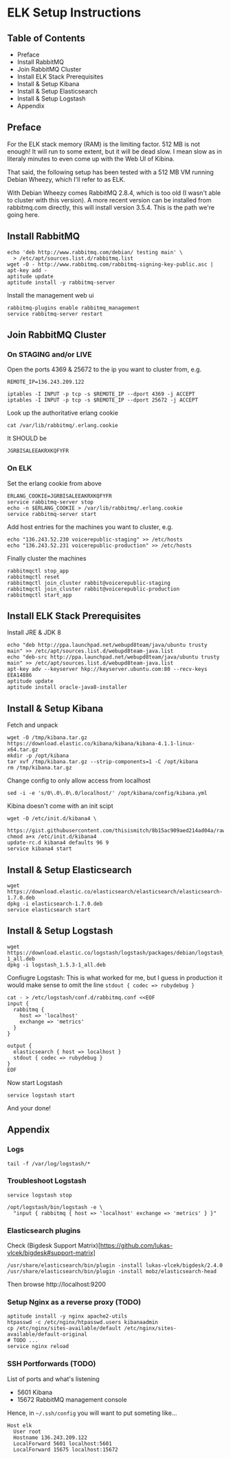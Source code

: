 # ELK Setup Instructions


## Table of Contents

* Preface
* Install RabbitMQ
* Join RabbitMQ Cluster
* Install ELK Stack Prerequisites
* Install & Setup Kibana
* Install & Setup Elasticsearch
* Install & Setup Logstash
* Appendix


## Preface

For the ELK stack memory (RAM) is the limiting factor. 512 MB is not
enough! It will run to some extent, but it will be dead slow. I mean
slow as in literaly minutes to even come up with the Web UI of Kibina.

That said, the following setup has been tested with a 512 MB VM
running Debian Wheezy, which I'll refer to as ELK.

With Debian Wheezy comes RabbitMQ 2.8.4, which is too old (I wasn't
able to cluster with this version). A more recent version can be
installed from rabbitmq.com directly, this will install version
3.5.4. This is the path we're going here.


## Install RabbitMQ

    echo 'deb http://www.rabbitmq.com/debian/ testing main' \
      > /etc/apt/sources.list.d/rabbitmq.list
    wget -O - http://www.rabbitmq.com/rabbitmq-signing-key-public.asc | apt-key add -
    aptitude update
    aptitude install -y rabbitmq-server

Install the management web ui

    rabbitmq-plugins enable rabbitmq_management
    service rabbitmq-server restart


## Join RabbitMQ Cluster

### On STAGING and/or LIVE

Open the ports 4369 & 25672 to the ip you want to cluster from, e.g.

    REMOTE_IP=136.243.209.122

    iptables -I INPUT -p tcp -s $REMOTE_IP --dport 4369 -j ACCEPT
    iptables -I INPUT -p tcp -s $REMOTE_IP --dport 25672 -j ACCEPT

Look up the authoritative erlang cookie

    cat /var/lib/rabbitmq/.erlang.cookie

It SHOULD be

    JGRBISALEEAKRXKQFYFR

### On ELK

Set the erlang cookie from above

    ERLANG_COOKIE=JGRBISALEEAKRXKQFYFR
    service rabbitmq-server stop
    echo -n $ERLANG_COOKIE > /var/lib/rabbitmq/.erlang.cookie
    service rabbitmq-server start

Add host entries for the machines you want to cluster, e.g.

    echo "136.243.52.230 voicerepublic-staging" >> /etc/hosts
    echo "136.243.52.231 voicerepublic-production" >> /etc/hosts

Finally cluster the machines

    rabbitmqctl stop_app
    rabbitmqctl reset
    rabbitmqctl join_cluster rabbit@voicerepublic-staging
    rabbitmqctl join_cluster rabbit@voicerepublic-production
    rabbitmqctl start_app


## Install ELK Stack Prerequisites

Install JRE & JDK 8

    echo "deb http://ppa.launchpad.net/webupd8team/java/ubuntu trusty main" >> /etc/apt/sources.list.d/webupd8team-java.list
    echo "deb-src http://ppa.launchpad.net/webupd8team/java/ubuntu trusty main" >> /etc/apt/sources.list.d/webupd8team-java.list
    apt-key adv --keyserver hkp://keyserver.ubuntu.com:80 --recv-keys EEA14886
    aptitude update
    aptitude install oracle-java8-installer


## Install & Setup Kibana

Fetch and unpack

    wget -O /tmp/kibana.tar.gz https://download.elastic.co/kibana/kibana/kibana-4.1.1-linux-x64.tar.gz
    mkdir -p /opt/kibana
    tar xvf /tmp/kibana.tar.gz --strip-components=1 -C /opt/kibana
    rm /tmp/kibana.tar.gz

Change config to only allow access from localhost

    sed -i -e 's/0\.0\.0\.0/localhost/' /opt/kibana/config/kibana.yml

Kibina doesn't come with an init scipt

    wget -O /etc/init.d/kibana4 \
      https://gist.githubusercontent.com/thisismitch/8b15ac909aed214ad04a/raw/bce61d85643c2dcdfbc2728c55a41dab444dca20/kibana4
    chmod a+x /etc/init.d/kibana4
    update-rc.d kibana4 defaults 96 9
    service kibana4 start


## Install & Setup Elasticsearch

    wget https://download.elastic.co/elasticsearch/elasticsearch/elasticsearch-1.7.0.deb
    dpkg -i elasticsearch-1.7.0.deb
    service elasticsearch start


## Install & Setup Logstash

    wget https://download.elastic.co/logstash/logstash/packages/debian/logstash_1.5.3-1_all.deb
    dpkg -i logstash_1.5.3-1_all.deb

Confiugre Logstash: This is what worked for me, but I guess in
production it would make sense to omit the line `stdout { codec => rubydebug }`


```
cat - > /etc/logstash/conf.d/rabbitmq.conf <<EOF
input {
  rabbitmq {
    host => 'localhost'
    exchange => 'metrics'
  }
}

output {
  elasticsearch { host => localhost }
  stdout { codec => rubydebug }
}
EOF
```

Now start Logstash

    service logstash start

And your done!


## Appendix

### Logs

    tail -f /var/log/logstash/*

### Troubleshoot Logstash


    service logstash stop

    /opt/logstash/bin/logstash -e \
      "input { rabbitmq { host => 'localhost' exchange => 'metrics' } }"

### Elasticsearch plugins

Check (Bigdesk Support Matrix)[https://github.com/lukas-vlcek/bigdesk#support-matrix]

    /usr/share/elasticsearch/bin/plugin -install lukas-vlcek/bigdesk/2.4.0
    /usr/share/elasticsearch/bin/plugin -install mobz/elasticsearch-head

Then browse http://localhost:9200

### Setup Nginx as a reverse proxy (TODO)

    aptitude install -y nginx apache2-utils
    htpasswd -c /etc/nginx/htpasswd.users kibanaadmin
    cp /etc/nginx/sites-available/default /etc/nginx/sites-available/default-original
    # TODO ...
    service nginx reload

### SSH Portforwards (TODO)

List of ports and what's listening

* 5601 Kibana
* 15672 RabbitMQ management console

Hence, in `~/.ssh/config` you will want to put someting like...

    Host elk
      User root
      Hostname 136.243.209.122
      LocalForward 5601 localhost:5601
      LocalForward 15675 localhost:15672
